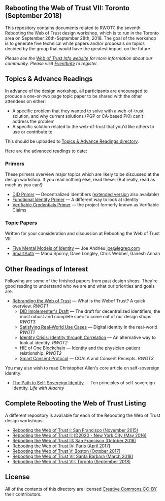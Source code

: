 ## Rebooting the Web of Trust VII: Toronto (September 2018)

This repository contains documents related to RWOT7, the seventh
Rebooting the Web of Trust design workshop, which is to run in the
Toronto area on September 26th-September 28th, 2018. The goal of the
workshop is to generate five technical white papers and/or proposals
on topics decided by the group that would have the greatest impact on
the future.

_Please see the [Web of Trust Info
website](http://www.weboftrust.info/) for more information about our
community. Please visit [Eventbrite](https://rwot7.eventbrite.com/) to register._

##  Topics & Advance Readings

In advance of the design workshop, all participants are encouraged to produce a one-or-two page topic paper to be shared with the other attendees on either:

* A specific problem that they wanted to solve with a web-of-trust solution, and why current solutions (PGP or CA-based PKI) can't address the problem
* A specific solution related to the web-of-trust that you'd like others to use or contribute to

This should be uploaded to [Topics & Advance Readings directory](topics-and-advance-readings).

Here are the advanced readings to date:

### Primers
These primers overview major topics which are likely to be discussed
at the design workshop. If you read nothing else, read these. (But
really, read as much as you can!)

* [DID Primer](https://github.com/WebOfTrustInfo/rwot7-fall2018/blob/master/topics-and-advance-readings/did-primer.md) — Decentralized Identifiers ([extended version](https://github.com/WebOfTrustInfo/rwot7-fall2018/blob/master/topics-and-advance-readings/did-primer-extended.md) also available)
* [Functional Identity Primer](https://github.com/WebOfTrustInfo/rwot7-fall2018/blob/master/topics-and-advance-readings/functional-identity-primer.md) — A different way to look at identity
* [Verifiable Credentials Primer](https://github.com/WebOfTrustInfo/rwot7-fall2018/blob/master/topics-and-advance-readings/verifiable-credentials-primer.md) — the project formerly known as Verifiable Claims

### Topic Papers
Written for your consideration and discussion at Rebooting the Web of Trust VII

* [Five Mental Models of Identity](https://github.com/WebOfTrustInfo/rwot7-fall2018/blob/master/topics-and-advance-readings/five-mental-models-of-identity.md) — Joe Andrieu <joe@legreq.com>
* [SmartAuth](https://github.com/WebOfTrustInfo/rwot7-fall2018/blob/master/topics-and-advance-readings/smartauth.md) — Manu Sporny, Dave Longley, Chris Webber, Ganesh Annan

## Other Readings of Interest

Following are some of the finished papers from past design shops. They're good reading to understand who we are and what our priorities and goals are:

* [Rebranding the Web of Trust](https://github.com/WebOfTrustInfo/rebooting-the-web-of-trust/blob/master/final-documents/rebranding-web-of-trust.pdf) — What is the Webof Trust? A quick overview. _RWOT1_
   * [DID Implementer's Draft](https://github.com/WebOfTrustInfo/rebooting-the-web-of-trust-fall2016/blob/master/final-documents/did-implementer-draft-10.pdf) — The draft for decentralized identifiers, the most robust and complete spec to come out of our design shops. _RWOT3_
   * [Satisfying Real-World Use Cases](https://github.com/WebOfTrustInfo/rebooting-the-web-of-trust/blob/master/final-documents/satisfying-real-world-use-cases.pdf) — Digital identity in the real-world. _RWOT1_
   * [Identity Crisis: Identity through Correlation](https://github.com/WebOfTrustInfo/ID2020DesignWorkshop/blob/master/final-documents/identity-crisis.pdf) — An alternative way to look at identity. _RWOT2_
   * [HIE of One Blockchain](https://github.com/WebOfTrustInfo/ID2020DesignWorkshop/blob/master/final-documents/physician-patient-relationship.pdf) — Identity and the physician-patient relationship. _RWOT2_
   * [Smart Consent Protocol](https://github.com/WebOfTrustInfo/rebooting-the-web-of-trust-fall2016/blob/master/final-documents/smart-consent-protocol.pdf) — COALA and Consent Receipts. _RWOT3_

You may also wish to read Christopher Allen's core article on self-sovereign identity:

* [The Path to Self-Sovereign Identity](http://www.lifewithalacrity.com/2016/04/the-path-to-self-soverereign-identity.html) — Ten principles of self-sovereign identity. _Life with Alacrity_

## Complete Rebooting the Web of Trust Listing

A different repository is available for each of the Rebooting the Web of Trust design workshops:

* [Rebooting the Web of Trust I: San Francisco (November 2015)](https://github.com/WebOfTrustInfo/rebooting-the-web-of-trust)
* [Rebooting the Web of Trust II: ID2020 - New York City (May 2016)](https://github.com/WebOfTrustInfo/ID2020DesignWorkshop)
* [Rebooting the Web of Trust III: San Francisco (October 2016)](https://github.com/WebOfTrustInfo/rebooting-the-web-of-trust-fall2016)
* [Rebooting the Web of Trust IV: Paris (April 2017)](https://github.com/WebOfTrustInfo/rebooting-the-web-of-trust-spring2017)
* [Rebooting the Web of Trust V: Boston (October 2017)](https://github.com/WebOfTrustInfo/rebooting-the-web-of-trust-fall2017)
* [Rebooting the Web of Trust VI: Santa Barbara (March 2018)](https://github.com/WebOfTrustInfo/rebooting-the-web-of-trust-spring2018)
* [Rebooting the Web of Trust VII: Toronto (September 2018)](https://github.com/WebOfTrustInfo/rwot7-fall2018)

## License

All of the contents of this directory are licensed [Creative Commons CC-BY](https://github.com/WebOfTrustInfo/rebooting-the-web-of-trust/blob/master/final-documents/LICENSE-CC-BY-4.0.md) their contributors.
